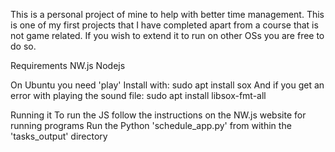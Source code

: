 This is a personal project of mine to help with better time management.
This is one of my first projects that I have completed apart from a course that is not game related.
If you wish to extend it to run on other OSs you are free to do so.

Requirements
NW.js
Nodejs

On Ubuntu you need 'play'
Install with: sudo apt install sox
And if you get an error with playing the sound file: sudo apt install libsox-fmt-all

Running it
To run the JS follow the instructions on the NW.js website for running programs
Run the Python 'schedule_app.py' from within the 'tasks_output' directory
